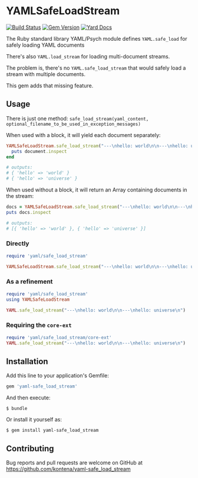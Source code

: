 # YAMLSafeLoadStream
[![Build Status](https://travis-ci.org/kontena/yaml-safe_load_stream.svg?branch=master)](https://travis-ci.org/kontena/yaml-safe_load_stream)
[![Gem Version](https://badge.fury.io/rb/yaml-safe_load_stream.svg)](https://badge.fury.io/rb/yaml-safe_load_stream)
[![Yard Docs](http://img.shields.io/badge/yard-docs-blue.svg)](http://www.rubydoc.info/github/kontena/yaml-safe_load_stream/master)

The Ruby standard library YAML/Psych module defines `YAML.safe_load` for safely loading YAML documents

There's also `YAML.load_stream` for loading multi-document streams.

The problem is, there's no `YAML.safe_load_stream` that would safely load a stream with multiple documents.

This gem adds that missing feature.

## Usage

There is just one method: `safe_load_stream(yaml_content, optional_filename_to_be_used_in_exception_messages)`

When used with a block, it will yield each document separately:

```ruby
YAMLSafeLoadStream.safe_load_stream("---\nhello: world\n\n---\nhello: universe\n") do |document|
  puts document.inspect
end

# outputs:
# { 'hello' => 'world' }
# { 'hello' => 'universe' }
```

When used without a block, it will return an Array containing documents in the stream:

```ruby
docs = YAMLSafeLoadStream.safe_load_stream("---\nhello: world\n\n---\nhello: universe\n")
puts docs.inspect

# outputs:
# [{ 'hello' => 'world' }, { 'hello' => 'universe' }]
```

### Directly

```ruby
require 'yaml/safe_load_stream'

YAMLSafeLoadStream.safe_load_stream("---\nhello: world\n\n---\nhello: universe\n")
```

### As a refinement

```ruby
require 'yaml/safe_load_stream'
using YAMLSafeLoadStream

YAML.safe_load_stream("---\nhello: world\n\n---\nhello: universe\n")
```

### Requiring the `core-ext`

```ruby
require 'yaml/safe_load_stream/core-ext'
YAML.safe_load_stream("---\nhello: world\n\n---\nhello: universe\n")
```

## Installation

Add this line to your application's Gemfile:

```ruby
gem 'yaml-safe_load_stream'
```

And then execute:

    $ bundle

Or install it yourself as:

    $ gem install yaml-safe_load_stream

## Contributing

Bug reports and pull requests are welcome on GitHub at https://github.com/kontena/yaml-safe_load_stream
